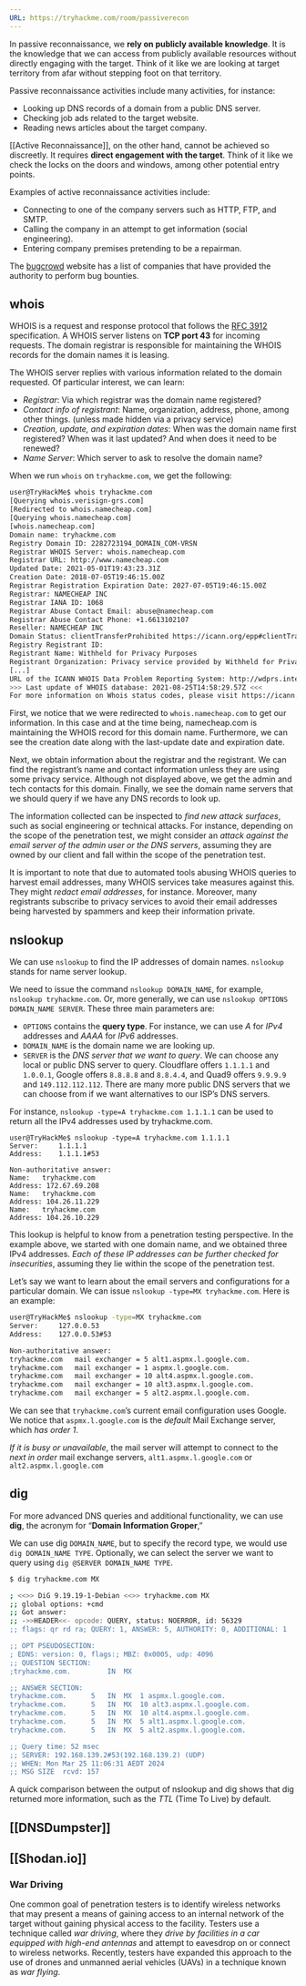 ```yaml
---
URL: https://tryhackme.com/room/passiverecon
---
```

In passive reconnaissance, we **rely on publicly available knowledge**. It is the knowledge that we can access from publicly available resources without directly engaging with the target. Think of it like we are looking at target territory from afar without stepping foot on that territory.

Passive reconnaissance activities include many activities, for instance:

- Looking up DNS records of a domain from a public DNS server.
- Checking job ads related to the target website.
- Reading news articles about the target company.

[[Active Reconnaissance]], on the other hand, cannot be achieved so discreetly. It requires **direct engagement with the target**. Think of it like we check the locks on the doors and windows, among other potential entry points.

Examples of active reconnaissance activities include:

- Connecting to one of the company servers such as HTTP, FTP, and SMTP.
- Calling the company in an attempt to get information (social engineering).
- Entering company premises pretending to be a repairman.

The [bugcrowd](https://www.bugcrowd.com) website has a list of companies that have provided the authority to perform bug bounties.

## whois

WHOIS is a request and response protocol that follows the [RFC 3912](https://www.ietf.org/rfc/rfc3912.txt) specification. A WHOIS server listens on **TCP port 43** for incoming requests. The domain registrar is responsible for maintaining the WHOIS records for the domain names it is leasing. 

The WHOIS server replies with various information related to the domain requested. Of particular interest, we can learn:

- *Registrar*: Via which registrar was the domain name registered?
- *Contact info of registrant*: Name, organization, address, phone, among other things. (unless made hidden via a privacy service)
- *Creation, update, and expiration dates*: When was the domain name first registered? When was it last updated? And when does it need to be renewed?
- *Name Server*: Which server to ask to resolve the domain name?

When we run `whois` on `tryhackme.com`, we get the following:

```bash
user@TryHackMe$ whois tryhackme.com
[Querying whois.verisign-grs.com]
[Redirected to whois.namecheap.com]
[Querying whois.namecheap.com]
[whois.namecheap.com]
Domain name: tryhackme.com
Registry Domain ID: 2282723194_DOMAIN_COM-VRSN
Registrar WHOIS Server: whois.namecheap.com
Registrar URL: http://www.namecheap.com
Updated Date: 2021-05-01T19:43:23.31Z
Creation Date: 2018-07-05T19:46:15.00Z
Registrar Registration Expiration Date: 2027-07-05T19:46:15.00Z
Registrar: NAMECHEAP INC
Registrar IANA ID: 1068
Registrar Abuse Contact Email: abuse@namecheap.com
Registrar Abuse Contact Phone: +1.6613102107
Reseller: NAMECHEAP INC
Domain Status: clientTransferProhibited https://icann.org/epp#clientTransferProhibited
Registry Registrant ID: 
Registrant Name: Withheld for Privacy Purposes
Registrant Organization: Privacy service provided by Withheld for Privacy ehf
[...]
URL of the ICANN WHOIS Data Problem Reporting System: http://wdprs.internic.net/
>>> Last update of WHOIS database: 2021-08-25T14:58:29.57Z <<<
For more information on Whois status codes, please visit https://icann.org/epp
```

First, we notice that we were redirected to `whois.namecheap.com` to get our information. In this case and at the time being, namecheap.com is maintaining the WHOIS record for this domain name. Furthermore, we can see the creation date along with the last-update date and expiration date.

Next, we obtain information about the registrar and the registrant. We can find the registrant’s name and contact information unless they are using some privacy service. Although not displayed above, we get the admin and tech contacts for this domain. Finally, we see the domain name servers that we should query if we have any DNS records to look up.

The information collected can be inspected to *find new attack surfaces*, such as social engineering or technical attacks. For instance, depending on the scope of the penetration test, we might consider an *attack against the email server of the admin user or the DNS servers*, assuming they are owned by our client and fall within the scope of the penetration test.

It is important to note that due to automated tools abusing WHOIS queries to harvest email addresses, many WHOIS services take measures against this. They might *redact email addresses*, for instance. Moreover, many registrants subscribe to privacy services to avoid their email addresses being harvested by spammers and keep their information private.

## nslookup

We can use `nslookup` to find the IP addresses of domain names. `nslookup` stands for name server lookup. 

We need to issue the command `nslookup DOMAIN_NAME`, for example, `nslookup tryhackme.com`. Or, more generally, we can use `nslookup OPTIONS DOMAIN_NAME SERVER`. These three main parameters are:

- `OPTIONS` contains the **query type**. For instance, we can use *A* for *IPv4* addresses and *AAAA* for *IPv6* addresses.
- `DOMAIN_NAME` is the domain name we are looking up.
- `SERVER` is the *DNS server that we want to query*. We can choose any local or public DNS server to query. Cloudflare offers `1.1.1.1` and `1.0.0.1`, Google offers `8.8.8.8` and `8.8.4.4`, and Quad9 offers `9.9.9.9` and `149.112.112.112`. There are many more public DNS servers that we can choose from if we want alternatives to our ISP’s DNS servers.

For instance, `nslookup -type=A tryhackme.com 1.1.1.1`  can be used to return all the IPv4 addresses used by tryhackme.com.

```Shell
user@TryHackMe$ nslookup -type=A tryhackme.com 1.1.1.1
Server:		1.1.1.1
Address:	1.1.1.1#53

Non-authoritative answer:
Name:	tryhackme.com
Address: 172.67.69.208
Name:	tryhackme.com
Address: 104.26.11.229
Name:	tryhackme.com
Address: 104.26.10.229
```

This lookup is helpful to know from a penetration testing perspective. In the example above, we started with one domain name, and we obtained three IPv4 addresses. *Each of these IP addresses can be further checked for insecurities*, assuming they lie within the scope of the penetration test.

Let’s say we want to learn about the email servers and configurations for a particular domain. We can issue `nslookup -type=MX tryhackme.com`. Here is an example:

```bash
user@TryHackMe$ nslookup -type=MX tryhackme.com
Server:		127.0.0.53
Address:	127.0.0.53#53

Non-authoritative answer:
tryhackme.com	mail exchanger = 5 alt1.aspmx.l.google.com.
tryhackme.com	mail exchanger = 1 aspmx.l.google.com.
tryhackme.com	mail exchanger = 10 alt4.aspmx.l.google.com.
tryhackme.com	mail exchanger = 10 alt3.aspmx.l.google.com.
tryhackme.com	mail exchanger = 5 alt2.aspmx.l.google.com.
```

We can see that `tryhackme.com`’s current email configuration uses Google. We notice that `aspmx.l.google.com` is the *default* Mail Exchange server, which *has order 1*. 

*If it is busy or unavailable*, the mail server will attempt to connect to the *next in order* mail exchange servers, `alt1.aspmx.l.google.com` or `alt2.aspmx.l.google.com`

## dig

For more advanced DNS queries and additional functionality, we can use **dig**, the acronym for “**Domain Information Groper**,”

We can use dig `DOMAIN_NAME`, but to specify the record type, we would use `dig DOMAIN_NAME TYPE`. Optionally, we can select the server we want to query using `dig @SERVER DOMAIN_NAME TYPE`.

```bash
$ dig tryhackme.com MX 

; <<>> DiG 9.19.19-1-Debian <<>> tryhackme.com MX
;; global options: +cmd
;; Got answer:
;; ->>HEADER<<- opcode: QUERY, status: NOERROR, id: 56329
;; flags: qr rd ra; QUERY: 1, ANSWER: 5, AUTHORITY: 0, ADDITIONAL: 1

;; OPT PSEUDOSECTION:
; EDNS: version: 0, flags:; MBZ: 0x0005, udp: 4096
;; QUESTION SECTION:
;tryhackme.com.			IN	MX

;; ANSWER SECTION:
tryhackme.com.		5	IN	MX	1 aspmx.l.google.com.
tryhackme.com.		5	IN	MX	10 alt3.aspmx.l.google.com.
tryhackme.com.		5	IN	MX	10 alt4.aspmx.l.google.com.
tryhackme.com.		5	IN	MX	5 alt1.aspmx.l.google.com.
tryhackme.com.		5	IN	MX	5 alt2.aspmx.l.google.com.

;; Query time: 52 msec
;; SERVER: 192.168.139.2#53(192.168.139.2) (UDP)
;; WHEN: Mon Mar 25 11:06:31 AEDT 2024
;; MSG SIZE  rcvd: 157
```

A quick comparison between the output of nslookup and dig shows that dig returned more information, such as the *TTL* (Time To Live) by default.

## [[DNSDumpster]]

## [[Shodan.io]]


### War Driving

One common goal of penetration testers is to identify wireless networks that may present a means of gaining access to an internal network of the target without gaining physical access to the facility. Testers use a technique called *war driving*, where they *drive by facilities in a car equipped with high-end antennas* and attempt to eavesdrop on or connect to wireless networks. Recently, testers have expanded this approach to the use of drones and unmanned aerial vehicles (UAVs) in a technique known as *war flying*.